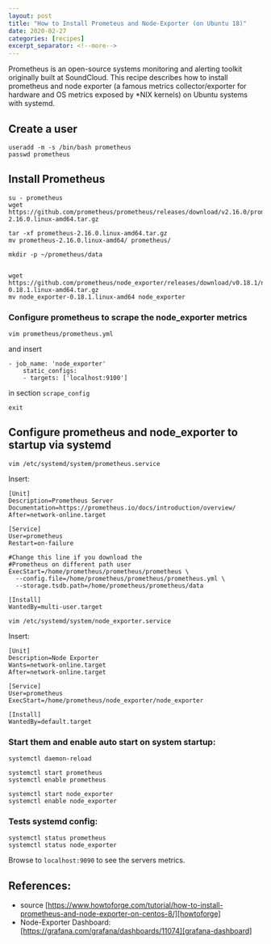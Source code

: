 ```yaml
---
layout: post
title: "How to Install Prometeus and Node-Exporter (on Ubuntu 18)"
date: 2020-02-27
categories: [recipes]
excerpt_separator: <!--more-->
---
```


Prometheus is an open-source systems monitoring and alerting toolkit originally built at SoundCloud.
This recipe describes how to install prometheus and node exporter (a famous metrics collector/exporter for hardware and OS metrics exposed by *NIX kernels)
on Ubuntu systems with systemd.
<!--more-->

## Create a user

```
useradd -m -s /bin/bash prometheus
passwd prometheus
```

## Install Prometheus

```
su - prometheus
wget https://github.com/prometheus/prometheus/releases/download/v2.16.0/prometheus-2.16.0.linux-amd64.tar.gz

tar -xf prometheus-2.16.0.linux-amd64.tar.gz
mv prometheus-2.16.0.linux-amd64/ prometheus/

mkdir -p ~/prometheus/data


wget https://github.com/prometheus/node_exporter/releases/download/v0.18.1/node_exporter-0.18.1.linux-amd64.tar.gz
mv node_exporter-0.18.1.linux-amd64 node_exporter
```


### Configure prometheus to scrape the node_exporter metrics

```
vim prometheus/prometheus.yml
```

and insert

```
- job_name: 'node_exporter'
    static_configs:
    - targets: ['localhost:9100']
```

in section ```scrape_config```

```
exit
```

## Configure prometheus and node_exporter to startup via systemd

```
vim /etc/systemd/system/prometheus.service
```

Insert:
```
[Unit]
Description=Prometheus Server
Documentation=https://prometheus.io/docs/introduction/overview/
After=network-online.target

[Service]
User=prometheus
Restart=on-failure

#Change this line if you download the 
#Prometheus on different path user
ExecStart=/home/prometheus/prometheus/prometheus \
  --config.file=/home/prometheus/prometheus/prometheus.yml \
  --storage.tsdb.path=/home/prometheus/prometheus/data

[Install]
WantedBy=multi-user.target
```


```
vim /etc/systemd/system/node_exporter.service
```

Insert:
```
[Unit]
Description=Node Exporter
Wants=network-online.target
After=network-online.target

[Service]
User=prometheus
ExecStart=/home/prometheus/node_exporter/node_exporter

[Install]
WantedBy=default.target
```

### Start them and enable auto start on system startup:
```
systemctl daemon-reload

systemctl start prometheus
systemctl enable prometheus

systemctl start node_exporter
systemctl enable node_exporter
```

### Tests systemd config:
```
systemctl status prometheus
systemctl status node_exporter
```

Browse to ```localhost:9090``` to see the servers metrics.

## References:

- source [https://www.howtoforge.com/tutorial/how-to-install-prometheus-and-node-exporter-on-centos-8/][howtoforge]
- Node-Exporter Dashboard: [https://grafana.com/grafana/dashboards/11074][grafana-dashboard]


[howtoforge]: https://www.howtoforge.com/tutorial/how-to-install-prometheus-and-node-exporter-on-centos-8/
[grafana-dashboard]: https://grafana.com/grafana/dashboards/11074